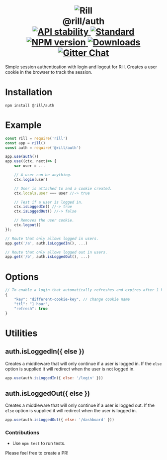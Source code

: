 <h1 align="center">
  <!-- Logo -->
  <img src="https://raw.githubusercontent.com/rill-js/rill/master/Rill-Icon.jpg" alt="Rill"/>
  <br/>
  @rill/auth
	<br/>

  <!-- Stability -->
  <a href="https://nodejs.org/api/documentation.html#documentation_stability_index">
    <img src="https://img.shields.io/badge/stability-experimental-orange.svg?style=flat-square" alt="API stability"/>
  </a>
  <!-- Standard -->
  <a href="https://github.com/feross/standard">
    <img src="https://img.shields.io/badge/code%20style-standard-brightgreen.svg?style=flat-square" alt="Standard"/>
  </a>
  <!-- NPM version -->
  <a href="https://npmjs.org/package/@rill/auth">
    <img src="https://img.shields.io/npm/v/@rill/auth.svg?style=flat-square" alt="NPM version"/>
  </a>
  <!-- Downloads -->
  <a href="https://npmjs.org/package/@rill/auth">
    <img src="https://img.shields.io/npm/dm/@rill/auth.svg?style=flat-square" alt="Downloads"/>
  </a>
  <!-- Gitter Chat -->
  <a href="https://gitter.im/rill-js/rill">
    <img src="https://img.shields.io/gitter/room/rill-js/rill.svg?style=flat-square" alt="Gitter Chat"/>
  </a>
</h1>

Simple session authentication with login and logout for Rill.
Creates a user cookie in the browser to track the session.

# Installation

```console
npm install @rill/auth
```

# Example

```js
const rill = require('rill')
const app = rill()
const auth = require('@rill/auth')

app.use(auth())
app.use((ctx, next)=> {
	var user = ...

	// A user can be anything.
	ctx.login(user)

	// User is attached to and a cookie created.
	ctx.locals.user === user //-> true

	// Test if a user is logged in.
	ctx.isLoggedIn() //-> true
	ctx.isLoggedOut() //-> false

	// Removes the user cookie.
	ctx.logout()
});

// Route that only allows logged in users.
app.get('/a', auth.isLoggedIn(), ...)

// Route that only allows logged out in users.
app.get('/b', auth.isLoggedOut(), ...)
```

# Options

```js
// To enable a login that automatically refreshes and expires after 1 hour of inactivity you can use:
{
	"key": "different-cookie-key", // change cookie name
	"ttl": "1 hour",
	"refresh": true
}
```

# Utilities

## auth.isLoggedIn({ else })
Creates a middleware that will only continue if a user is logged in.
If the `else` option is supplied it will redirect when the user is not logged in.

```js
app.use(auth.isLoggedIn({ else: '/login' }))
```

## auth.isLoggedOut({ else })
Creates a middleware that will only continue if a user is logged out.
If the `else` option is supplied it will redirect when the user is logged in.

```js
app.use(auth.isLoggedOut({ else: '/dashboard' }))
```

### Contributions

* Use `npm test` to run tests.

Please feel free to create a PR!
